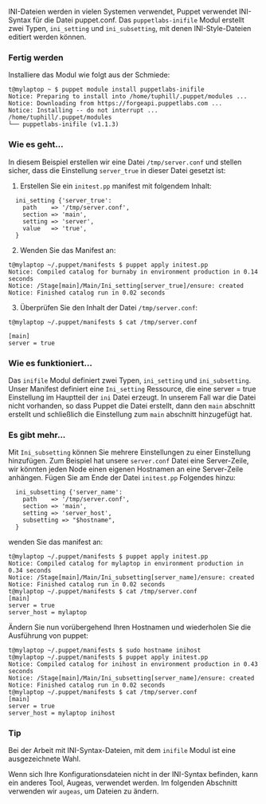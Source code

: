 INI-Dateien werden in vielen Systemen verwendet, Puppet verwendet INI-Syntax für die Datei puppet.conf. 
Das `puppetlabs-inifile` Modul erstellt zwei Typen, `ini_setting` und `ini_subsetting`, mit denen INI-Style-Dateien editiert werden können.

### Fertig werden

Installiere das Modul wie folgt aus der Schmiede:
```
t@mylaptop ~ $ puppet module install puppetlabs-inifile
Notice: Preparing to install into /home/tuphill/.puppet/modules ...
Notice: Downloading from https://forgeapi.puppetlabs.com ...
Notice: Installing -- do not interrupt ...
/home/tuphill/.puppet/modules
└── puppetlabs-inifile (v1.1.3)
```

### Wie es geht...

In diesem Beispiel erstellen wir eine Datei `/tmp/server.conf` und stellen sicher, dass die Einstellung `server_true` in dieser Datei gesetzt ist:

1. Erstellen Sie ein `initest.pp` manifest mit folgendem Inhalt:
```
  ini_setting {'server_true':
    path    => '/tmp/server.conf',
    section => 'main',
    setting => 'server',
    value   => 'true',
  }
```

2. Wenden Sie das Manifest an:
```
t@mylaptop ~/.puppet/manifests $ puppet apply initest.pp 
Notice: Compiled catalog for burnaby in environment production in 0.14 seconds
Notice: /Stage[main]/Main/Ini_setting[server_true]/ensure: created
Notice: Finished catalog run in 0.02 seconds
```

3. Überprüfen Sie den Inhalt der Datei `/tmp/server.conf`:
```
t@mylaptop ~/.puppet/manifests $ cat /tmp/server.conf 

[main]
server = true
```

### Wie es funktioniert...

Das `inifile` Modul definiert zwei Typen, `ini_setting` und `ini_subsetting`. Unser Manifest definiert eine `Ini_setting` Ressource, die eine server = true Einstellung im Hauptteil der `ini` Datei erzeugt. In unserem Fall war die Datei nicht vorhanden, so dass Puppet die Datei erstellt, dann den `main` abschnitt erstellt und schließlich die Einstellung zum `main` abschnitt hinzugefügt hat.

### Es gibt mehr...

Mit `Ini_subsetting` können Sie mehrere Einstellungen zu einer Einstellung hinzufügen. Zum Beispiel hat unsere `server.conf` Datei eine Server-Zeile, wir könnten jeden Node einen eigenen Hostnamen an eine Server-Zeile anhängen. 
Fügen Sie am Ende der Datei `initest.pp` Folgendes hinzu:
```
  ini_subsetting {'server_name':
    path    => '/tmp/server.conf',
    section => 'main',
    setting => 'server_host',
    subsetting => "$hostname",
  }
```

wenden Sie das manifest an:
```
t@mylaptop ~/.puppet/manifests $ puppet apply initest.pp 
Notice: Compiled catalog for mylaptop in environment production in 0.34 seconds
Notice: /Stage[main]/Main/Ini_subsetting[server_name]/ensure: created
Notice: Finished catalog run in 0.02 seconds
t@mylaptop ~/.puppet/manifests $ cat /tmp/server.conf 
[main]
server = true
server_host = mylaptop

```

Ändern Sie nun vorübergehend Ihren Hostnamen und wiederholen Sie die Ausführung von puppet:
```
t@mylaptop ~/.puppet/manifests $ sudo hostname inihost
t@mylaptop ~/.puppet/manifests $ puppet apply initest.pp 
Notice: Compiled catalog for inihost in environment production in 0.43 seconds
Notice: /Stage[main]/Main/Ini_subsetting[server_name]/ensure: created
Notice: Finished catalog run in 0.02 seconds
t@mylaptop ~/.puppet/manifests $ cat /tmp/server.conf 
[main]
server = true
server_host = mylaptop inihost
```

### Tip
Bei der Arbeit mit INI-Syntax-Dateien, mit dem `inifile` Modul ist eine ausgezeichnete Wahl.

Wenn sich Ihre Konfigurationsdateien nicht in der INI-Syntax befinden, kann ein anderes Tool, Augeas, verwendet werden. Im folgenden Abschnitt verwenden wir `augeas`, um Dateien zu ändern.
